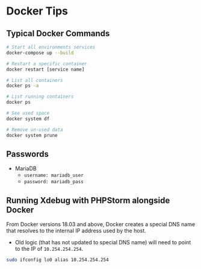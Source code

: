 # Docker Tips

## Typical Docker Commands

```bash
# Start all environments services
docker-compose up --build

# Restart a specific container
docker restart [service name]

# List all containers
docker ps -a

# List running containers
docker ps

# See used space
docker system df

# Remove un-used data
docker system prune
```

## Passwords

* MariaDB
  * `username: mariadb_user`
  * `password: mariadb_pass`

## Running Xdebug with PHPStorm alongside Docker
From Docker versions 18.03 and above, Docker creates a special DNS name that resolves
to the internal IP address used by the host.

* Old logic (that has not updated to special DNS name) will need to point to the IP of `10.254.254.254`.

```bash
sudo ifconfig lo0 alias 10.254.254.254
```

